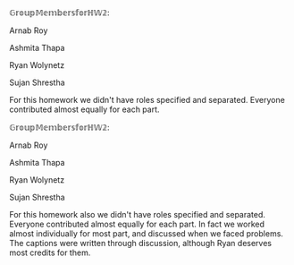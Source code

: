 $\mathbb{Group Members for HW2:}$

Arnab Roy

Ashmita Thapa

Ryan Wolynetz

Sujan Shrestha

For this homework we didn't have roles specified and separated. Everyone contributed almost equally for each part.

$\mathbb{Group Members for HW2:}$

Arnab Roy

Ashmita Thapa

Ryan Wolynetz

Sujan Shrestha

For this homework also we didn't have roles specified and separated. Everyone contributed almost equally for each part.
In fact we worked almost individually for most part, and discussed when we faced problems. The captions were written through discussion, although Ryan deserves most credits for them.
